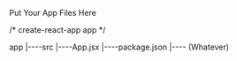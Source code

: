Put Your App Files Here

/* create-react-app app */

app
  |----src
  |----App.jsx 
  |----package.json
  |---- (Whatever)